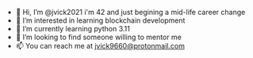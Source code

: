 - 👋 Hi, I’m @jvick2021 i'm 42 and just begining a mid-life career change
- 👀 I’m interested in learning blockchain development
- 🌱 I’m currently learning python 3.11
- 💞️ I’m looking to find someone willing to mentor me
- 📫 You can reach me at jvick9660@protonmail.com

<!---
jvick2021/jvick2021 is a ✨ special ✨ repository because its `README.md` (this file) appears on your GitHub profile.
You can click the Preview link to take a look at your changes.
--->
